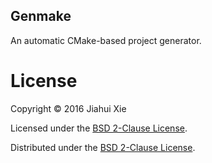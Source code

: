 ## Genmake
An automatic CMake-based project generator.

# License
Copyright &copy; 2016 Jiahui Xie

Licensed under the [BSD 2-Clause License][BSD2].

Distributed under the [BSD 2-Clause License][BSD2].

[BSD2]: https://opensource.org/licenses/BSD-2-Clause
